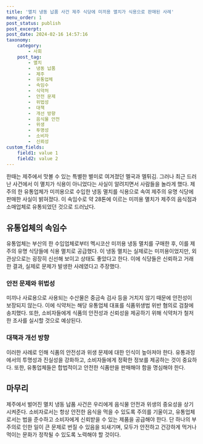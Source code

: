 ```yaml
---
title: '멸치 냉동 납품 사건 제주 식당에 미끼용 멸치가 식용으로 판매된 사례'
menu_order: 1
post_status: publish
post_excerpt: 
post_date: 2024-02-16 14:57:16
taxonomy:
    category:
        - 사회
    post_tag:
        - 멸치
        -  냉동 납품
        -  제주
        -  유통업체
        -  속임수
        -  식약처
        -  안전 문제
        -  위법성
        -  대책
        -  개선 방향
        -  음식물 안전
        -  위생
        -  투명성
        -  소비자
        -  신뢰성
custom_fields:
    field1: value 1
    field2: value 2
---
```


한때는 제주에서 맛볼 수 있는 특별한 별미로 여겨졌던 멜국과 멜튀김. 그러나 최근 드러난 사건에서 이 멸치가 식용이 아니었다는 사실이 알려지면서 사람들을 놀라게 했다. 제주의 한 유통업체가 미끼용으로 수입한 냉동 멸치를 식용으로 속여 제주의 유명 식당에 판매한 사실이 밝혀졌다. 이 속임수로 약 28톤에 이르는 미끼용 멸치가 제주의 음식점과 소매업체로 유통되었던 것으로 드러났다.
## 유통업체의 속임수
유통업체는 부산의 한 수입업체로부터 멕시코산 미끼용 냉동 멸치를 구매한 후, 이를 제주의 유명 식당들에 식용 멸치로 공급했다. 이 냉동 멸치는 실제로는 미끼용이었지만, 외관상으로는 굉장히 신선해 보이고 상태도 좋았다고 한다. 이에 식당들은 신뢰하고 거래한 결과, 실제로 문제가 발생한 사례였다고 주장했다.
### 안전 문제와 위법성
미끼나 사료용으로 사용되는 수산물은 중금속 검사 등을 거치지 않기 때문에 안전성이 보장되지 않는다. 이에 식약처는 해당 유통업체 대표를 식품위생법 위반 혐의로 검찰에 송치했다. 또한, 소비자들에게 식품의 안전성과 신뢰성을 제공하기 위해 식약처가 철저한 조사를 실시할 것으로 예상된다.
### 대책과 개선 방향
이러한 사례로 인해 식품의 안전성과 위생 문제에 대한 인식이 높아져야 한다. 유통과정에서의 투명성과 진실성을 강화하고, 소비자들에게 정확한 정보를 제공하는 것이 중요하다. 또한, 유통업체들은 합법적이고 안전한 식품만을 판매해야 함을 명심해야 한다.
## 마무리
제주에서 벌어진 멸치 냉동 납품 사건은 우리에게 음식물 안전과 위생의 중요성을 상기시켜준다. 소비자로서는 항상 안전한 음식을 먹을 수 있도록 주의를 기울이고, 유통업체로서는 법을 준수하고 소비자에게 신뢰받을 수 있는 제품을 공급해야 한다. 단 하나의 부주의로 인한 일이 큰 문제로 번질 수 있음을 되새기며, 모두가 안전하고 건강하게 먹거나 먹이는 문화가 정착될 수 있도록 노력해야 할 것이다.
